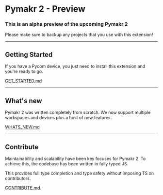 # Pymakr 2 - Preview

### This is an alpha preview of the upcoming Pymakr 2

Please make sure to backup any projects that you use with this extension!

---

## Getting Started

If you have a Pycom device, you just need to install this extension and you're ready to go.

[GET_STARTED.md](./GET_STARTED.md)


---

## What's new

Pymakr 2 was written completely from scratch. We now support multiple workspaces and devices plus a host of new features.

[WHATS_NEW.md](./WHATS_NEW.md)


---

## Contribute

Maintainability and scalability have been key focuses for Pymakr 2. To achieve this, the codebase has been written in fully typed JS.

This provides full type completion and type safety without imposing TS on contributors.

[CONTRIBUTE.md](./CONTRIBUTE.md).